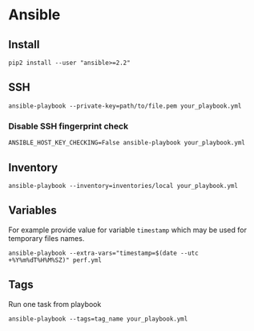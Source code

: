 # Ansible

## Install

    pip2 install --user "ansible>=2.2"

## SSH

    ansible-playbook --private-key=path/to/file.pem your_playbook.yml

### Disable SSH fingerprint check

    ANSIBLE_HOST_KEY_CHECKING=False ansible-playbook your_playbook.yml

## Inventory

    ansible-playbook --inventory=inventories/local your_playbook.yml

## Variables

For example provide value for variable `timestamp`
which may be used for temporary files names.

    ansible-playbook --extra-vars="timestamp=$(date --utc +%Y%m%dT%H%M%SZ)" perf.yml

## Tags

Run one task from playbook

    ansible-playbook --tags=tag_name your_playbook.yml
